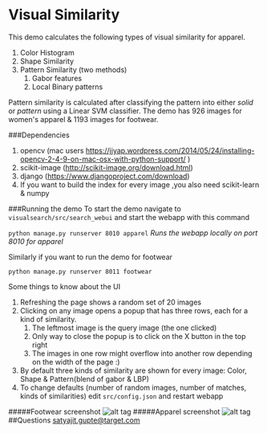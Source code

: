 Visual Similarity
=================

This demo calculates the following types of visual similarity for apparel. 

1. Color Histogram 
2. Shape Similarity
3. Pattern Similarity (two methods) 
   1. Gabor features
   2. Local Binary patterns

Pattern similarity is calculated after classifying the pattern into either *solid* or *pattern* using a Linear SVM classifier. 
The demo has 926 images for women's apparel & 1193 images for footwear.

###Dependencies
1. opencv (mac users https://jjyap.wordpress.com/2014/05/24/installing-opencv-2-4-9-on-mac-osx-with-python-support/ )
2. scikit-image (http://scikit-image.org/download.html)
3. django (https://www.djangoproject.com/download)
4. If you want to build the index for every image ,you also need scikit-learn &  numpy 

###Running the demo
To start the demo navigate to `visualsearch/src/search_webui` and start the webapp with this command

`python manage.py runserver 8010 apparel` *Runs the webapp locally on port 8010 for apparel*

Similarly if you want to run the demo for footwear

`python manage.py runserver 8011 footwear` 

Some things to know about the UI 

1. Refreshing the page shows a random set of 20 images
2. Clicking on any image opens a popup that has three rows, each for a kind of similarity.
    1. The leftmost image is the query image (the one clicked)
    2. Only way to close the popup is to click on the X button in the top right
    3. The images in one row might overflow into another row depending on the width of the page :)
3. By default three kinds of similarity are shown for every image: Color, Shape & Pattern(blend of gabor & LBP)
4. To change defaults (number of random images, number of matches, kinds of similarities) edit `src/config.json` and restart webapp

#####Footwear screenshot
![alt tag](https://git.target.com/z080465/visualsearch/raw/master/footwear_screenshot.png)
#####Apparel screenshot
![alt tag](https://git.target.com/z080465/visualsearch/raw/master/apparel_screenshot.png)
##Questions 
satyajit.gupte@target.com
